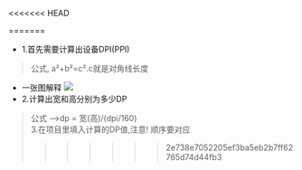 
<<<<<<< HEAD

=======
* 1.首先需要计算出设备DPI(PPI)<br>

>公式, a²+b²=c².c就是对角线长度<br>


*  一张图解释
![](http://img.zcool.cn/community/022f64556d6bb60000016b6227f429.jpg@800w_1l) <br>
* 2.计算出宽和高分别为多少DP
>公式 -->dp = 宽(高)/(dpi/160)<br>
3.在项目里填入计算的DP值,注意! 顺序要对应
>>>>>>> 2e738e7052205ef3ba5eb2b7ff62765d74d44fb3
